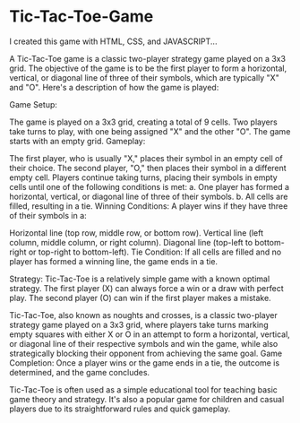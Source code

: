 # Tic-Tac-Toe-Game
I created this game with HTML, CSS, and JAVASCRIPT...


A Tic-Tac-Toe game is a classic two-player strategy game played on a 3x3 grid. The objective of the game is to be the first player to form a horizontal, vertical, or diagonal line of three of their symbols, which are typically "X" and "O". Here's a description of how the game is played:

Game Setup:

The game is played on a 3x3 grid, creating a total of 9 cells.
Two players take turns to play, with one being assigned "X" and the other "O".
The game starts with an empty grid.
Gameplay:

The first player, who is usually "X," places their symbol in an empty cell of their choice.
The second player, "O," then places their symbol in a different empty cell.
Players continue taking turns, placing their symbols in empty cells until one of the following conditions is met:
a. One player has formed a horizontal, vertical, or diagonal line of three of their symbols.
b. All cells are filled, resulting in a tie.
Winning Conditions:
A player wins if they have three of their symbols in a:

Horizontal line (top row, middle row, or bottom row).
Vertical line (left column, middle column, or right column).
Diagonal line (top-left to bottom-right or top-right to bottom-left).
Tie Condition:
If all cells are filled and no player has formed a winning line, the game ends in a tie.

Strategy:
Tic-Tac-Toe is a relatively simple game with a known optimal strategy. The first player (X) can always force a win or a draw with perfect play. The second player (O) can win if the first player makes a mistake.


Tic-Tac-Toe, also known as noughts and crosses, is a classic two-player strategy game played on a 3x3 grid, where players take turns marking empty squares with either X or O in an attempt to form a horizontal, vertical, or diagonal line of their respective symbols and win the game, while also strategically blocking their opponent from achieving the same goal.
Game Completion:
Once a player wins or the game ends in a tie, the outcome is determined, and the game concludes.

Tic-Tac-Toe is often used as a simple educational tool for teaching basic game theory and strategy. It's also a popular game for children and casual players due to its straightforward rules and quick gameplay.
